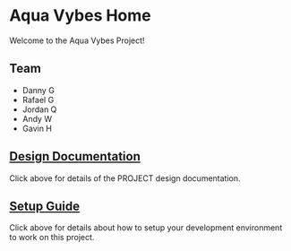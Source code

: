 # Aqua Vybes Home

Welcome to the Aqua Vybes Project!

## Team

* Danny G
* Rafael G
* Jordan Q
* Andy W
* Gavin H

## [Design Documentation](DesignDoc)

Click above for details of the PROJECT design documentation.

## [Setup Guide](SetupGuide)

Click above for details about how to setup your development environment to work on this project.
